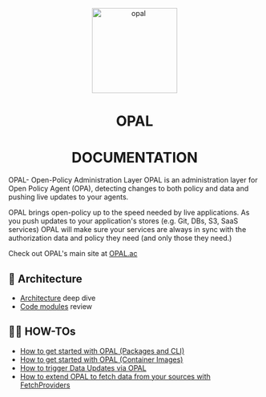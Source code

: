 <p  align="center">
 <img src="https://i.ibb.co/BGVBmMK/opal.png" height=170 alt="opal" border="0" />
</p>
<h1 align="center">
OPAL
</h1>

<h1 align="center">
DOCUMENTATION
</h1>

OPAL- Open-Policy Administration Layer
OPAL is an administration layer for Open Policy Agent (OPA), detecting changes to both policy and data and pushing live updates to your agents.

OPAL brings open-policy up to the speed needed by live applications.
As you push updates to your application's stores (e.g. Git, DBs, S3, SaaS services) OPAL will make sure your services are always in sync with the authorization data and policy they need (and only those they need.)

Check out OPAL's main site at <a href="https://opal.ac">OPAL.ac</a>

## <a name="architecture"></a>📡  Architecture
  - [Architecture](architecture.md) deep dive
  - [Code modules](modules.md) review

## 👩‍🏫 <a name="how-tos"></a> HOW-TOs
- [How to get started with OPAL (Packages and CLI)](HOWTO/get_started_with_opal_python_packages.md)
- [How to get started with OPAL (Container Images)](HOWTO/get_started_with_opal_using_docker.md)
- [How to trigger Data Updates via OPAL](HOWTO/trigger_data_updates.md)
- [How to extend OPAL to fetch data from your sources with FetchProviders](HOWTO/write_your_own_fetch_provider.md)
